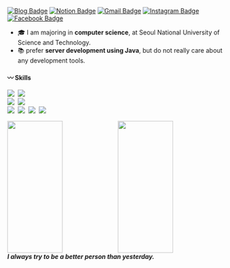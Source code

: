 [![Blog Badge](http://img.shields.io/badge/Blog-black?style=flat-square&logo=github&link=https://zundi.tistory.com/)](https://zundi.tistory.com/)
[![Notion Badge](https://img.shields.io/badge/Algorithm-529CCA?style=flat-square&logo=Notion&logoColor=white&link=https://patch-fiber-cb0.notion.site/80704a721e694c7595b0cb0e5f703c8a)](https://patch-fiber-cb0.notion.site/80704a721e694c7595b0cb0e5f703c8a)
[![Gmail Badge](https://img.shields.io/badge/Email-EA4335?style=flat-square&logo=Gmail&logoColor=white&link=mailto:zxzimin@naver.com)](mailto:zxzimin@naver.com)
[![Instagram Badge](https://img.shields.io/badge/Instagram-E4405F?style=flat-square&logo=Instagram&logoColor=white&link=https://www.instagram.com/_ajyng/)](https://www.instagram.com/_ajyng/)
[![Facebook Badge](https://img.shields.io/badge/facebook-1877f2?style=flat-square&logo=facebook&logoColor=white&link=https://https://www.facebook.com/profile.php?id=100007832192859)](https://www.facebook.com/profile.php?id=100007832192859)
<ul>
  <li>🎓 I am majoring in <b>computer science</b>, at Seoul National University of Science and Technology.</li>
  <li>📚 prefer <b>server development using Java</b>, but do not really care about any development tools.</li>
</ul>

#### 〰️ Skills
<img src="https://img.shields.io/badge/Java-007396?style=for-the-badge&logo=Java&logoColor=white"/></a>&nbsp;
<img src="https://img.shields.io/badge/Spring-6DB33F?style=for-the-badge&logo=Spring&logoColor=white"/></a>&nbsp;<br>
<img src="https://img.shields.io/badge/Javascript-F7DF1E?style=for-the-badge&logo=Javascript&logoColor=white"/></a>&nbsp;
<img src="https://img.shields.io/badge/NestJS-E0234E?style=for-the-badge&logo=Spring&logoColor=white"/></a>&nbsp;<br>
<img src="https://img.shields.io/badge/MySQL-4479A1?style=for-the-badge&logo=MySQL&logoColor=white"/></a>&nbsp;
<img src="https://img.shields.io/badge/MongoDB-47A248?style=for-the-badge&logo=MongoDB&logoColor=white"/></a>&nbsp;
<img src="https://img.shields.io/badge/Git-F05032?style=for-the-badge&logo=Git&logoColor=white"/></a>&nbsp;
<img src="https://img.shields.io/badge/AWS-232F3E?style=for-the-badge&logo=Amazon AWS&logoColor=white"/></a>&nbsp;


<img src="https://mblogthumb-phinf.pstatic.net/MjAxOTA2MDJfMTkw/MDAxNTU5NDgzNTM4ODE2.TaNYxoLsrq030K-gNFvkWC_7AMJl_wbusURt12SPsz4g.kfmVD7Ao73xZy6Pzs_Gbpf3UhLdteXcNcvo8oYjLOqog.GIF.studygir/tnTuXuT_%2838%29.gif?type=w2" width="50%" height="300"/><img src="https://mblogthumb-phinf.pstatic.net/MjAxOTA2MDJfNjMg/MDAxNTU5NDg0MDEyOTg4.oHIQ9dYVi2KK1QqbZ2xovyYvTeELhV9PswuivLk3jqgg.1F5P7W7B8LhDjyTqdsJPmlUn2fQLQSV6mPITah92FYEg.GIF.studygir/tnTuXuT_%2855%29.gif?type=w2" width="50%" height="300"/>
<br>
<b><i>I always try to be a better person than yesterday.</i></b>
